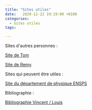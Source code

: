 ```yaml
---
title: "Sites utiles"
date:   2020-12-22 19:19:00 +0100
categories:
  - Sites utiles
tags:

---
```

Sites d'autres personnes : 

<a href="https://tompeyrot.wixsite.com/moncoin">Site de Tom</a>

<a href="https://gurvehleg.github.io/">Site de Remy</a>


Sites qui peuvent être utiles : 

<a href="https://enspsp.gitlab.io/pensps-static/">Site du département de physique ENSPS</a>

Bibliographie : 

<a href="https://docs.google.com/spreadsheets/d/1DJAJ0ZeEu7lWCQa5iSDm9UCkcrhjlLXnNJlLsMqMLoQ/edit?usp=sharing">Bibliographie Vincent / Louis</a>
